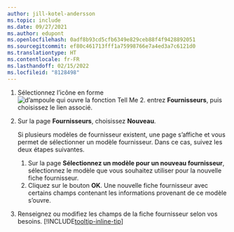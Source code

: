 ```yaml
---
author: jill-kotel-andersson
ms.topic: include
ms.date: 09/27/2021
ms.author: edupont
ms.openlocfilehash: 0adf8b93cd5cfb6349e829ceb88f4f9428892051
ms.sourcegitcommit: ef80c461713fff1a75998766e7a4ed3a7c6121d0
ms.translationtype: HT
ms.contentlocale: fr-FR
ms.lasthandoff: 02/15/2022
ms.locfileid: "8128498"
---
```

1. Sélectionnez l’icône en forme ![d’ampoule qui ouvre la fonction Tell Me 2.](../media/ui-search/search_small.png "Dites-moi ce que vous voulez faire") entrez **Fournisseurs**, puis choisissez le lien associé.  
2. Sur la page **Fournisseurs**, choisissez **Nouveau**.

    Si plusieurs modèles de fournisseur existent, une page s’affiche et vous permet de sélectionner un modèle fournisseur. Dans ce cas, suivez les deux étapes suivantes.
    1. Sur la page **Sélectionnez un modèle pour un nouveau fournisseur**, sélectionnez le modèle que vous souhaitez utiliser pour la nouvelle fiche fournisseur.
    2. Cliquez sur le bouton **OK**. Une nouvelle fiche fournisseur avec certains champs contenant les informations provenant de ce modèle s’ouvre.
3. Renseignez ou modifiez les champs de la fiche fournisseur selon vos besoins. [!INCLUDE[tooltip-inline-tip](tooltip-inline-tip_md.md)]
